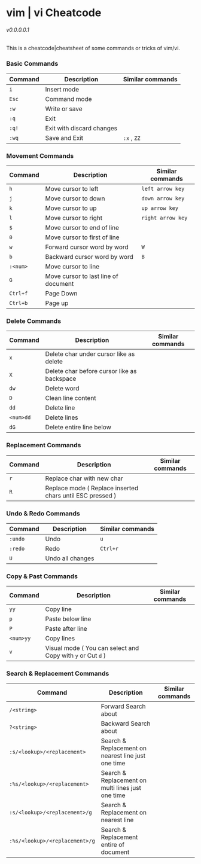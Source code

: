# vim | vi Cheatcode
###### v0.0.0.0.1

This is a cheatcode|cheatsheet of some commands or tricks of vim/vi.

### Basic Commands
Command | Description | Similar commands
--- | --- | ---
`i` | Insert mode |
`Esc` | Command mode
`:w` | Write or save |
`:q` | Exit |
`:q!` | Exit with discard changes |
`:wq` | Save and Exit | `:x` , `ZZ`

### Movement Commands
Command | Description | Similar commands
--- | --- | ---
`h` | Move cursor to left | `left arrow key`
`j` | Move cursor to down | `down arrow key`
`k` | Move cursor to up | `up arrow key`
`l` | Move cursor to right | `right arrow key`
`$` | Move cursor to end of line |
`0` | Move cursor to first of line |
`w` | Forward cursor word by word | `W`
`b` | Backward cursor word by word | `B`
`:<num>` | Move cursor to line <num> |
`G` | Move cursor to last line of document |
`Ctrl+f` | Page Down |
`Ctrl+b` | Page up |

### Delete Commands
Command | Description | Similar commands 
--- | --- | ---
`x` | Delete char under cursor like as delete |
`X` | Delete char before cursor like as backspace |
`dw` | Delete word | 
`D` | Clean line content | 
`dd` | Delete line |
`<num>dd` | Delete <num> lines |
`dG` | Delete entire line below |

### Replacement Commands
Command | Description | Similar commands 
--- | --- | ---
`r` | Replace char with new char |
`R` | Replace mode ( Replace inserted chars until ESC pressed ) |

### Undo & Redo Commands
Command | Description | Similar commands 
--- | --- | ---
`:undo` | Undo | `u`
`:redo` | Redo | `Ctrl+r`
`U` | Undo all changes | 

### Copy & Past Commands
Command | Description | Similar commands 
--- | --- | ---
`yy` | Copy line |
`p` | Paste below line |
`P` | Paste after line |
`<num>yy` | Copy <num> lines |
`v` | Visual mode ( You can select and Copy with `y` or Cut `d` ) |

### Search & Replacement Commands
Command | Description | Similar commands 
--- | --- | ---
`/<string>` | Forward Search about <string> |
`?<string>` | Backward Search about <string> |
`:s/<lookup>/<replacement>` | Search & Replacement on nearest line just one time | 
`:%s/<lookup>/<replacement>` | Search & Replacement on multi lines just one time | 
`:s/<lookup>/<replacement>/g` | Search & Replacement on nearest line |
`:%s/<lookup>/<replacement>/g` | Search & Replacement entire of document | 
 

